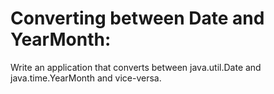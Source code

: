 # Converting between Date and YearMonth:
Write an application that converts between java.util.Date and java.time.YearMonth and vice-versa.